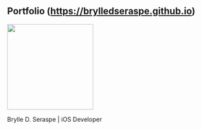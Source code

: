 ## Portfolio (https://brylledseraspe.github.io)

<img src="https://scontent.fceb1-1.fna.fbcdn.net/v/t1.0-9/81713968_2951276418224766_2240847655670382592_n.jpg?_nc_cat=104&_nc_sid=85a577&_nc_ohc=cHDvL38ys5gAX8cwEPS&_nc_ht=scontent.fceb1-1.fna&oh=255c1656730ae711adb0d45ea334406b&oe=5E8D9272" width="200">

Brylle D. Seraspe | iOS Developer

